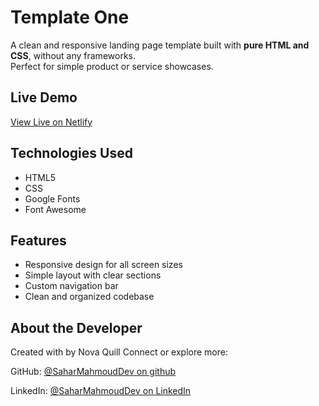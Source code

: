 # Template One 

A clean and responsive landing page template built with **pure HTML and CSS**, without any frameworks.  
Perfect for simple product or service showcases.

## Live Demo
 [View Live on Netlify](https://firstlenoproject.netlify.app)  

## Technologies Used
- HTML5
- CSS
- Google Fonts 
- Font Awesome 

## Features
- Responsive design for all screen sizes
- Simple layout with clear sections
- Custom navigation bar
- Clean and organized codebase

## About the Developer
Created with by Nova Quill
Connect or explore more:

GitHub: [@SaharMahmoudDev on github](https://github.com/SaharMahmoudDev)

LinkedIn: [@SaharMahmoudDev on LinkedIn](https://www.linkedin.com/in/SaharMahmoud-Dev)

